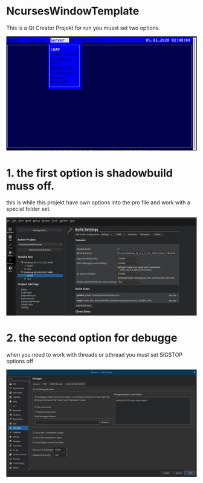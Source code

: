 # NcursesWindowTemplate

This is a Qt Creator Projekt for run you musst set two options.

![theapp](https://github.com/fett-tony/NcursesWindowTemplate/blob/main/README/Bildschirmfoto_von_2020-01-05_02-07-58.png)


# 1. the first option is shadowbuild muss off.

this is while this projekt have own options into the pro file and work with a special folder set.

![ShadowBuild](https://github.com/fett-tony/NcursesWindowTemplate/blob/main/README/ShadowBuild.png)

# 2. the second option for debugge

when you need to work with threads or pthread you must set SIGSTOP options off

![Debugging_Helper_Customization](https://github.com/fett-tony/NcursesWindowTemplate/blob/main/README/Debugging_Helper_Customization.png)
